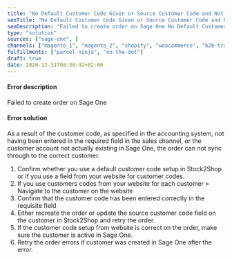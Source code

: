 ```yaml
---
title: "No Default Customer Code Given or Source Customer Code and Not Allowed to Create Customer"
seoTitle: "No Default Customer Code Given or Source Customer Code and Not Allowed to Create Customer"
seoDescription: "Failed to create order on Sage One No Default Customer Code/Source Customer Code."
type: "solution"
sources: ["sage-one", ]
channels: ["magento_1", "magento_2", "shopify", "woocommerce", "b2b-trade-store", "takealot"]
fulfillments: ["parcel-ninja", "on-the-dot"]
draft: true
date: 2020-12-31T08:38:42+02:00
---
```


#### Error description
Failed to create order on Sage One

#### Error solution
As a result of the customer code, as specified in the accounting system, not having been entered in the required field in the sales channel, or the customer account not actually existing in Sage One, the order can not sync through to the correct customer.

1. Confirm whether you use a default customer code setup in Stock2Shop or if you use a field from your website for customer codes.
2. If you use customers codes from your website for each customer >  Navigate to the customer on the website
3. Confirm that the customer code has been entered correctly in the requisite field
3. Either recreate the order or update the source customer code field on the customer in Stock2Shop and retry the order.
4. If the customer code setup from website is correct on the order, make sure the customer is active in Sage One.
5. Retry the order errors if customer was created in Sage One after the error.